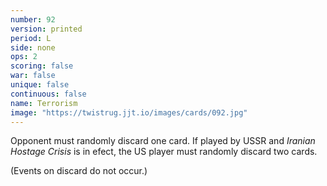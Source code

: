 ```yaml
---
number: 92
version: printed
period: L
side: none
ops: 2
scoring: false
war: false
unique: false
continuous: false
name: Terrorism
image: "https://twistrug.jjt.io/images/cards/092.jpg"
---
```

Opponent must randomly discard one card. If played by USSR and *Iranian Hostage Crisis* is in efect, the US player must randomly discard two cards.

(Events on discard do not occur.)
